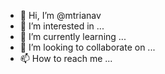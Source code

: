 - 👋 Hi, I’m @mtrianav
- 👀 I’m interested in ...
- 🌱 I’m currently learning ...
- 💞️ I’m looking to collaborate on ...
- 📫 How to reach me ...

<!---
mtrianav/mtrianav is a ✨ special ✨ repository because its `README.md` (this file) appears on your GitHub profile.
You can click the Preview link to take a look at your changes.
--->
